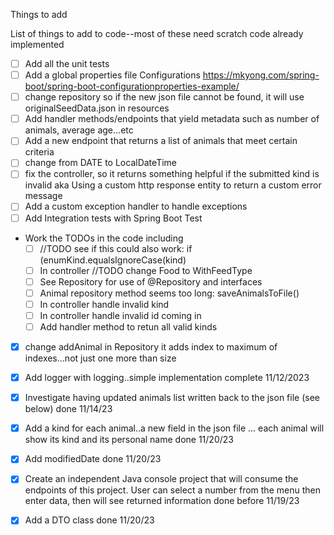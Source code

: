 Things to add

List of things to add to code--most of these need scratch code already implemented
- [ ] Add all the unit tests
- [ ] Add a global properties file  Configurations https://mkyong.com/spring-boot/spring-boot-configurationproperties-example/
- [ ] change repository so if the new json file cannot be found, it will use originalSeedData.json in resources
- [ ] Add handler methods/endpoints that yield metadata such as number of animals, average age...etc
- [ ] Add a new endpoint that returns a list of animals that meet certain criteria
- [ ] change from DATE to LocalDateTime
- [ ] fix the controller, so it returns something helpful if the submitted kind is invalid aka Using a custom http response entity to return a custom error message 
- [ ] Add a custom exception handler to handle exceptions
- [ ] Add Integration tests with Spring Boot Test
- Work the TODOs in the code including
  - [ ] //TODO see if this could also work:  if (enumKind.equalsIgnoreCase(kind)
  - [ ] In controller //TODO change Food to WithFeedType
  - [ ] See Repository for use of @Repository and interfaces
  - [ ] Animal repository method seems too long: saveAnimalsToFile()
  - [ ] In controller handle invalid kind
  - [ ] In controller handle invalid id coming in
  - [ ] Add handler method to retun all valid kinds
- [X] change addAnimal in Repository it adds index to maximum of indexes...not just one more than size
- [X] Add logger with logging..simple implementation complete 11/12/2023
- [X] Investigate having updated animals list written back to the json file (see below) done 11/14/23
- [X] Add a kind for each animal..a new field in the json file ... each animal will show its kind and its personal name done 11/20/23
- [X] Add modifiedDate done 11/20/23
- [X] Create an independent Java console project that will consume the endpoints of this project.  User can select a number from the menu then enter data, then will see returned information done before 11/19/23
- [X] Add a DTO class done 11/20/23


